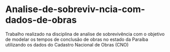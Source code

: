# Analise-de-sobreviv-ncia-com-dados-de-obras
Trabalho realizado na disciplina de analise de sobrevivência com o objetivo de modelar os tempos de conclusão de obras no estado da Paraíba utilizando os dados do Cadastro Nacional de Obras (CNO)
